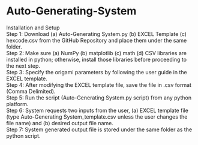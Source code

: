 # Auto-Generating-System
Installation and Setup <br />
Step 1: Download (a) Auto-Generating System.py (b) EXCEL Template (c) hexcode.csv from the GitHub Repository and place them under the same folder. <br />
Step 2: Make sure (a) NumPy (b) matplotlib (c) math (d) CSV libraries are installed in python; otherwise, install those libraries before proceeding to the next step. <br />
Step 3: Specify the origami parameters by following the user guide in the EXCEL template. <br />
Step 4: After modifying the EXCEL template file, save the file in .csv format (Comma Delimited). <br />
Step 5: Run the script (Auto-Generating System.py script) from any python platform. <br />
Step 6: System requests two inputs from the user, (a) EXCEL template file (type Auto-Generating System_template.csv unless the user changes the file name) and (b) desired output file name. <br />
Step 7: System generated output file is stored under the same folder as the python script.
